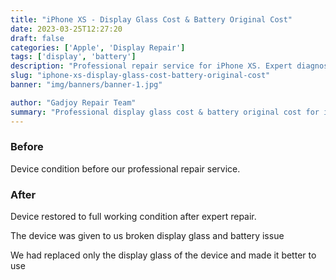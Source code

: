 ```yaml
---
title: "iPhone XS - Display Glass Cost & Battery Original Cost"
date: 2023-03-25T12:27:20
draft: false
categories: ['Apple', 'Display Repair']
tags: ['display', 'battery']
description: "Professional repair service for iPhone XS. Expert diagnosis and quality repairs in Bangalore."
slug: "iphone-xs-display-glass-cost-battery-original-cost"
banner: "img/banners/banner-1.jpg"

author: "Gadjoy Repair Team"
summary: "Professional display glass cost & battery original cost for iPhone XS. Expert technicians, quality parts, warranty included."
---
```


### Before

Device condition before our professional repair service.

### After

Device restored to full working condition after expert repair.

The device was given to us broken display glass and battery issue

We had replaced only the display glass of the device and made it better to use